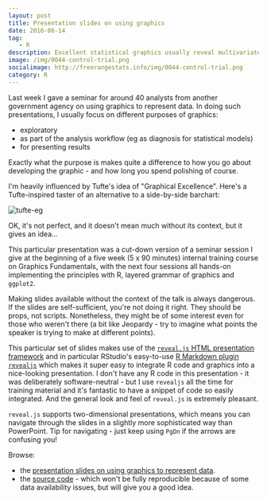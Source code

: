 ```yaml
---
layout: post
title: Presentation slides on using graphics
date: 2016-06-14
tag: 
   - R
description: Excellent statistical graphics usually reveal multivariate interactions and comparisons, and combine high data density with a minimum of ink that doesn't directly represent data.
image: /img/0044-control-trial.png
socialimage: http://freerangestats.info/img/0044-control-trial.png
category: R
---
```


Last week I gave a seminar for around 40 analysts from another government agency on using graphics to represent data.  In doing such presentations, I usually focus on different purposes of graphics:

* exploratory
* as part of the analysis workflow (eg as diagnosis for statistical models)
* for presenting results

Exactly what the purpose is makes quite a difference to how you go about developing the graphic - and how long you spend polishing of course.  

I'm heavily influenced by Tufte's idea of "Graphical Excellence".  Here's a Tufte-inspired taster of an alternative to a side-by-side barchart:

![tufte-eg](/img/0044-control-trial.png)

OK, it's not perfect, and it doesn't mean much without its context, but it gives an idea...

This particular presentation was a cut-down version of a seminar session I give at the beginning of a five week (5 x 90 minutes) internal training course on Graphics Fundamentals, with the next four sessions all hands-on implementing the principles with R, layered grammar of graphics and `ggplot2`.

Making slides available without the context of the talk is always dangerous.  If the slides are self-sufficient, you're not doing it right.  They should be props, not scripts.  Nonetheless, they might be of some interest even for those who weren't there (a bit like Jeopardy - try to imagine what points the speaker is trying to make at different points).  

This particular set of slides makes use of the [`reveal.js` HTML presentation framework](https://github.com/hakimel/reveal.js/) and in particular RStudio's easy-to-use [R Markdown plugin `revealjs`](https://github.com/rstudio/revealjs) which makes it super easy to integrate R code and graphics into a nice-looking presentation.  I don't have any R code in this presentation - it was deliberately software-neutral - but I use `revealjs` all the time for training material and it's fantastic to have a snippet of code so easily integrated.  And the general look and feel of `reveal.js` is extremely pleasant.  

`reveal.js` supports two-dimensional presentations, which means you can navigate through the slides in a slightly more sophisticated way than PowerPoint.  Tip for navigating - just keep using `PgDn` if the arrows are confusing you!

Browse:

* the [presentation slides on using graphics to represent data](/presentations/graphics-intro.html).
* the [source code](https://github.com/ellisp/graphics-taster/blob/master/graphics-ird.Rmd) - which won't be fully reproducible because of some data availability issues, but will give you a good idea.
